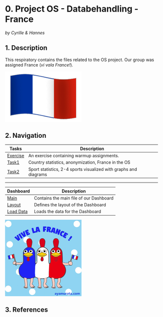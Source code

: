 # 0. Project OS - Databehandling - France
*by Cyrille & Hannes*

## 1. Description

This respiratory contains the files related to the OS project. Our group was assigned France (*vi vala France!*).

<img src="assets/animated-flag_france.gif" alt="French flag waving in the wind" width="50%" height="20%" />

## 2. Navigation

| Tasks          | Description                                                      |
| -------------- | ---------------------------------------------------------------- |
| [Exercise][l1] | An exercise containing warmup assignments.                       |
| [Task1][l2]    | Country statistics, anonymization, France in the OS              |
| [Task2][l3]    | Sport statistics, 2-4 sports visualized with graphs and diagrams |

<!-- Comment -->

--------------------------------------------------------------------------------------

| Dashboard         | Description                                       |
| ----------------- | ------------------------------------------------- |
| [Main][l4]        | Contains the main file of our Dashboard           |
| [Layout][l5]      | Defines the layout of the Dashboard               |
| [Load Data][l6]   | Loads the data for the Dashboard                  |


[l1]: https://github.com/CyrilleKolle/project_data_behandling/blob/main/Code/exercise_1.ipynb 
[l2]: https://github.com/CyrilleKolle/project_data_behandling/blob/main/Code/task1_country_statistics.ipynb
[l3]: https://github.com/CyrilleKolle/project_data_behandling/blob/main/Code/task2_sports_statistics.ipynb
[l4]: https://github.com/CyrilleKolle/project_data_behandling/blob/main/Dashboard/main.py
[l5]: https://github.com/CyrilleKolle/project_data_behandling/blob/main/Dashboard/layout.py
[l6]: https://github.com/CyrilleKolle/project_data_behandling/blob/main/Dashboard/load_data.py


<img src="assets/french_chicken.gif" alt="French chickens dancing" width="50%" height="20%" />

## 3. References

